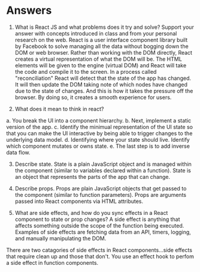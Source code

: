 # Answers

1. What is React JS and what problems does it try and solve? Support your answer with concepts introduced in class and from your personal research on the web.
   React is a user interface component library built by Facebook to solve managing all the data without bogging down the DOM or web browser. Rather than working with the DOM directly, React creates a virtual representation of what the DOM will be. The HTML elements will be given to the engine (virtual DOM) and React will take the code and compile it to the screen. In a process called "reconciliation" React will detect that the state of the app has changed. It will then update the DOM taking note of which nodes have changed due to the state of changes. And this is how it takes the pressure off the browser. By doing so, it creates a smooth experience for users.

2. What does it mean to think in react?

a. You break the UI into a component hierarchy.
b. Next, implement a static version of the app.
c. Identify the minimual representation of the UI state so that you can make the UI interactive by being able to trigger changes to the underlying data model.
d. Identifying where your state should live. Identify which component mutates or owns state.
e. The last step is to add inverse data flow.

3. Describe state.
   State is a plain JavaScript object and is managed within the component (similar to variables declared within a function). State is an object that represents the parts of the app that can change.

4. Describe props.
   Props are plain JavaScript objects that get passed to the component (similar to function parameters). Props are arguments passed into React components via HTML attributes.

5. What are side effects, and how do you sync effects in a React component to state or prop changes?
   A side effect is anything that affects something outside the scope of the function being executed. Examples of side effects are fetching data from an API, timers, logging, and manually manipulating the DOM.

There are two catagories of side effects in React components...side effects that require clean up and those that don't. You use an effect hook to perfom a side effect in function components.

